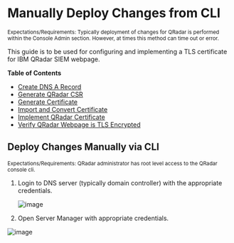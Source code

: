 # Manually Deploy Changes from CLI
<sub>Expectations/Requirements: Typically deployment of changes for QRadar is performed within the Console Admin section. However, at times this method can time out or error. </sub>

This guide is to be used for configuring and implementing a TLS certificate for IBM QRadar SIEM webpage.

**Table of Contents**

  * [Create DNS A Record](#create-dns-a-record)
  * [Generate QRadar CSR](#generate-csr)
  * [Generate Certificate](#generate-certificate)
  * [Import and Convert Certificate](#import-and-convert-certificate)
  * [Implement QRadar Certificate](#implement-qradar-certificate)
  * [Verify QRadar Webpage is TLS Encrypted](#verify-qradar-webpage-is-tls-encrypted)

## Deploy Changes Manually via CLI
<sub>Expectations/Requirements: QRadar administrator has root level access to the QRadar console cli.</sub>

1. Login to DNS server (typically domain controller) with the appropriate credentials.


    ![image](https://github.com/clreyes16/IBM-QRadar-SIEM/assets/61694366/2432f1bf-ef0e-44da-9873-2e69a89cbd94)


2. Open Server Manager with appropriate credentials.

![image](https://github.com/clreyes16/IBM-QRadar-SIEM/assets/61694366/640d81a9-285a-474a-bd8b-f67e55ee9209)
